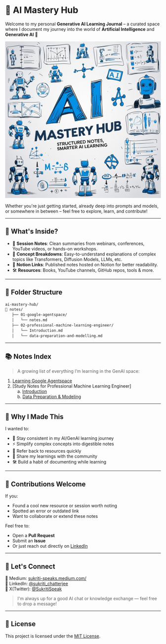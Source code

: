 # 🤖 AI Mastery Hub

Welcome to my personal **Generative AI Learning Journal** – a curated space where I document my journey into the world of **Artificial Intelligence** and **Generative AI** 🌟

<p align="center">
  <img src="assets/banner.jpg" alt="GenAI Notes Journal Banner" />
</p>

Whether you're just getting started, already deep into prompts and models, or somewhere in between – feel free to explore, learn, and contribute!

---

## 🧠 What's Inside?

- 📓 **Session Notes**: Clean summaries from webinars, conferences, YouTube videos, or hands-on workshops.
- 🧾 **Concept Breakdowns**: Easy-to-understand explanations of complex topics like Transformers, Diffusion Models, LLMs, etc.
- 🔗 **Notion Links**: Published notes hosted on Notion for better readability.
- 🛠️ **Resources**: Books, YouTube channels, GitHub repos, tools & more.

---
## 📁 Folder Structure

```bash
ai-mastery-hub/
📁 notes/
   ├── 01-google-agentspace/
   │   └── notes.md
   ├── 02-professional-machine-learning-engineer/
   │   └── Introduction.md
   │   └── data-preparation-and-modelling.md
```

---

## 📚 Notes Index

> A growing list of everything I’m learning in the GenAI space:

1. [Learning Google Agentspace](https://fern-stop-81f.notion.site/Google-Agentspace-1d013f9f5c03803d9dd3ea7c72fbbc45?pvs=4)
2. [Study Notes for Professional Machine Learning Engineer]  
   &nbsp;&nbsp;&nbsp;&nbsp;a. [Introduction](https://fern-stop-81f.notion.site/Machine-Learning-Engineer-Learning-Path-Introduction-1b313f9f5c038013840bf69971e5759e?pvs=74)  
   &nbsp;&nbsp;&nbsp;&nbsp;b. [Data Preparation & Modeling](https://fern-stop-81f.notion.site/Machine-Learning-Engineer-Learning-Path-Data-Preparation-Modeling-1c113f9f5c03808f990ddb748350f5dc)

---

## 📌 Why I Made This

I wanted to:

- 🧠 Stay consistent in my AI/GenAI learning journey
- ⚡ Simplify complex concepts into digestible notes
- 🔄 Refer back to resources quickly
- 🤝 Share my learnings with the community
- 🛠️ Build a habit of documenting while learning

---

## 🙌 Contributions Welcome

If you:

- Found a cool new resource or session worth noting
- Spotted an error or outdated link
- Want to collaborate or extend these notes

Feel free to:

- Open a **Pull Request**
- Submit an **Issue**
- Or just reach out directly on [LinkedIn](https://www.linkedin.com/in/sukritichatterjee/)

---

## 💬 Let's Connect


🧠 Medium: <a href='https://sukriti-speaks.medium.com/' target="_blank">sukriti-speaks.medium.com/</a>  
🔗 LinkedIn: <a href='https://www.linkedin.com/in/sukritichatterjee/' target="_blank">@sukriti_chatterjee</a>  
📸 X(Twitter): <a href='https://x.com/SukritiSpeak' target="_blank">@SukritiSpeak</a>

> I'm always up for a good AI chat or knowledge exchange — feel free to drop a message!

---

## 📄 License
This project is licensed under the [MIT License](LICENSE).

